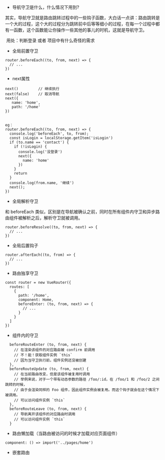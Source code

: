 





* 导航守卫是什么，什么情况下用到?

​       其实，导航守卫就是路由跳转过程中的一些钩子函数，大白话一点讲：路由跳转是一个大的过程，这个大的过程分为跳转前中后等等细小的过程，在每一个过程中都有一函数，这个函数能让你操作一些其他的事儿的时机，这就是导航守卫。

​       用处：判断登录  或者 项目中有什么奇怪的需求



* 全局前置守卫

```
router.beforeEach((to, from, next) => {
  // ...
})
```





* next属性

```
next()         // 继续执行
next(false)    // 取消导航
next({
   name: 'home',
   path: '/home'
})


eg： 
router.beforeEach((to, from, next) => {
  console.log('beforeEach', to, from);
  const isLogin = localStorage.getItem('isLogin')
  if (to.name == 'contact') {
    if (!isLogin) {
      console.log('没登录')
      next({
        name: 'home'
      })
    }
    return
  }
  console.log(from.name, '继续')
  next();
})
```







* 全局解析守卫

和 beforeEach 类似，区别是在导航被确认之前，同时在所有组件内守卫和异步路由组件被解析之后，解析守卫就被调用。

```
router.beforeResolve((to, from, next) => {
  // ...
})
```







* 全局后置钩子

```
router.afterEach((to, from) => {
  // ...
})
```







* 路由独享守卫

```
const router = new VueRouter({
  routes: [
    {
      path: '/home',
      component: Home,
      beforeEnter: (to, from, next) => {
        // ...
      }
    }
  ]
})
```







* 组件内的守卫

```
  beforeRouteEnter (to, from, next) {
    // 在渲染该组件的对应路由被 confirm 前调用
    // 不！能！获取组件实例 `this`
    // 因为当守卫执行前，组件实例还没被创建
  },
  beforeRouteUpdate (to, from, next) {
    // 在当前路由改变，但是该组件被复用时调用
    // 举例来说，对于一个带有动态参数的路径 /foo/:id，在 /foo/1 和 /foo/2 之间跳转的时候，
    // 由于会渲染同样的 Foo 组件，因此组件实例会被复用。而这个钩子就会在这个情况下被调用。
    // 可以访问组件实例 `this`
  },
  beforeRouteLeave (to, from, next) {
    // 导航离开该组件的对应路由时调用
    // 可以访问组件实例 `this`
  }
```







* 路由懒加载（当路由被访问的时候才加载对应页面组件）

```
component: () => import('../pages/home')
```















* 嵌套路由

```

```



